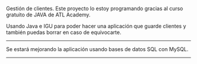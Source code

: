 Gestión de clientes.
Este proyecto lo estoy programando gracias al curso gratuito de JAVA de ATL Academy.

Usando Java e IGU para poder hacer una aplicación que guarde clientes y también puedas borrar en caso de equivocarte.

----------------

Se estará mejorando la aplicación usando bases de datos SQL con MySQL.

----------------

